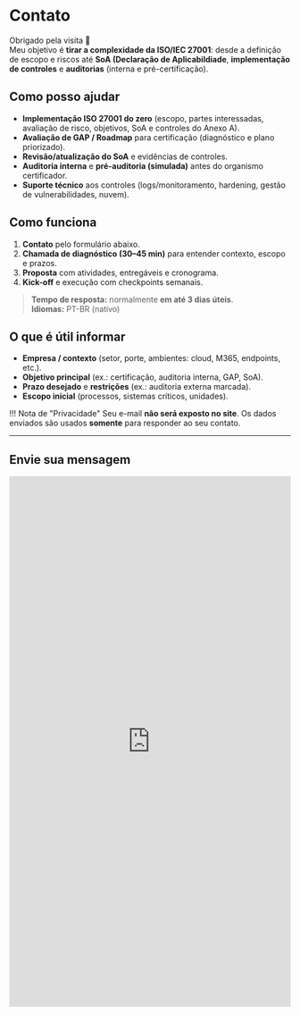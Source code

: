 # Contato

Obrigado pela visita 👋  
Meu objetivo é **tirar a complexidade da ISO/IEC 27001**: desde a definição de escopo e riscos até **SoA (Declaração de Aplicabildiade**, **implementação de controles** e **auditorias** (interna e pré-certificação).

## Como posso ajudar
- **Implementação ISO 27001 do zero** (escopo, partes interessadas, avaliação de risco, objetivos, SoA e controles do Anexo A).
- **Avaliação de GAP / Roadmap** para certificação (diagnóstico e plano priorizado).
- **Revisão/atualização do SoA** e evidências de controles.
- **Auditoria interna** e **pré-auditoria (simulada)** antes do organismo certificador.
- **Suporte técnico** aos controles (logs/monitoramento, hardening, gestão de vulnerabilidades, nuvem).

## Como funciona 
1. **Contato** pelo formulário abaixo.  
2. **Chamada de diagnóstico (30–45 min)** para entender contexto, escopo e prazos.  
3. **Proposta** com atividades, entregáveis e cronograma.  
4. **Kick-off** e execução com checkpoints semanais.

> **Tempo de resposta:** normalmente **em até 3 dias úteis**.  
> **Idiomas:** PT-BR (nativo)

## O que é útil informar
- **Empresa / contexto** (setor, porte, ambientes: cloud, M365, endpoints, etc.).  
- **Objetivo principal** (ex.: certificação, auditoria interna, GAP, SoA).  
- **Prazo desejado** e **restrições** (ex.: auditoria externa marcada).  
- **Escopo inicial** (processos, sistemas críticos, unidades).

!!! Nota de "Privacidade"
    Seu e-mail **não será exposto no site**. Os dados enviados são usados **somente** para responder ao seu contato.

--- 

## Envie sua mensagem

<iframe src="https://docs.google.com/forms/d/e/1FAIpQLSdO2zcNIwzlGH8ITGs1q8AX6wMI59KFj8nKW1SBruc34FszWw/viewform?usp=sharing&ouid=104648791231034476970"
        width="100%" height="950" frameborder="0" marginheight="0" marginwidth="0">
  Carregando…
</iframe>
